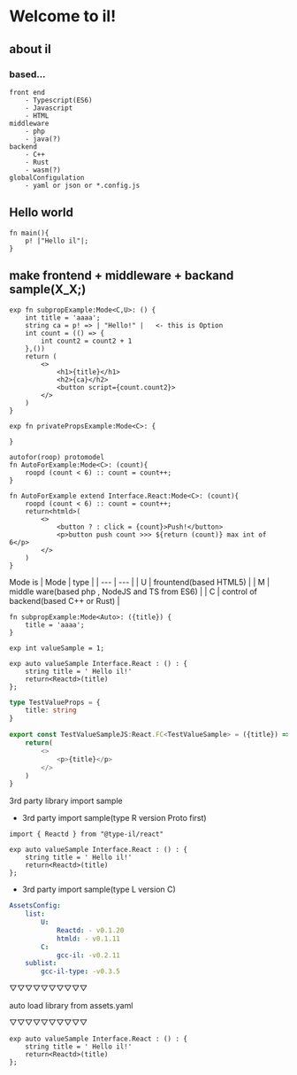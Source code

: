 # Welcome to il!

## about il
### based...
    front end 
        - Typescript(ES6)
        - Javascript
        - HTML
    middleware
        - php
        - java(?)
    backend
        - C++
        - Rust
        - wasm(?)
    globalConfigulation
        - yaml or json or *.config.js
## Hello world
```
fn main(){
    p! |"Hello il"|;
}
```


## make frontend + middleware + backand sample(X_X;)
```
exp fn subpropExample:Mode<C,U>: () {
    int title = 'aaaa';
    string ca = p! => | "Hello!" |   <- this is Option
    int count = (() => {
        int count2 = count2 + 1
    },()) 
    return (
        <>
            <h1>{title}</h1>
            <h2>{ca}</h2>
            <button script={count.count2}>
        </>
    )
}

exp fn privatePropsExample:Mode<C>: {

}

autofor(roop) protomodel
fn AutoForExample:Mode<C>: (count){
    roopd (count < 6) :: count = count++;
}

fn AutoForExample extend Interface.React:Mode<C>: (count){
    roopd (count < 6) :: count = count++;
    return<htmld>(
        <>
            <button ? : click = {count}>Push!</button>
            <p>button push count >>> ${return (count)} max int of 6</p>
        </>
    )
}
```

Mode is
| Mode | type |
| --- | --- |
| U | frountend(based HTML5) |
| M | middle ware(based php , NodeJS and TS from ES6) |
| C | control of backend(based C++ or Rust) |


```
fn subpropExample:Mode<Auto>: ({title}) {
    title = 'aaaa';
}
```

```
exp int valueSample = 1;

exp auto valueSample Interface.React : () : {
    string title = ' Hello il!'
    return<Reactd>(title)
};
```

```ts
type TestValueProps = {
    title: string
}

export const TestValueSampleJS:React.FC<TestValueSample> = ({title}) =>{
    return(
        <>
            <p>{title}</p>
        </>
    )
}
```

3rd party library import sample
- 3rd party import sample(type R version Proto first)
```
import { Reactd } from "@type-il/react"

exp auto valueSample Interface.React : () : {
    string title = ' Hello il!'
    return<Reactd>(title)
};

```

- 3rd party import sample(type L version C)
```yaml
AssetsConfig:
    list:
        U:
            Reactd: - v0.1.20
            htmld: - v0.1.11
        C: 
            gcc-il: -v0.2.11
    sublist:
        gcc-il-type: -v0.3.5
```
▽▽▽▽▽▽▽▽▽▽

auto load library from assets.yaml

▽▽▽▽▽▽▽▽▽▽
```
exp auto valueSample Interface.React : () : {
    string title = ' Hello il!'
    return<Reactd>(title)
};

```